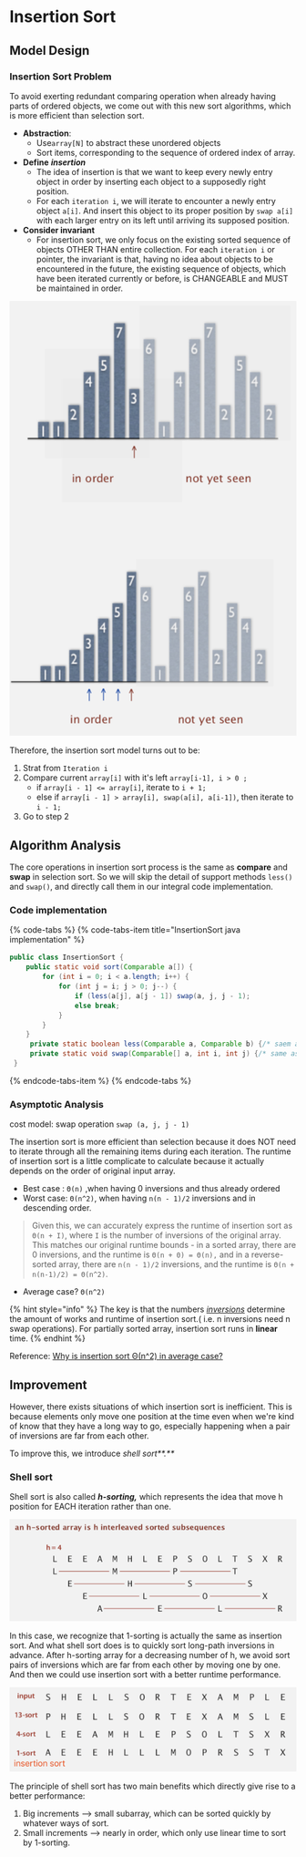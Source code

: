# Insertion Sort

## Model Design

### Insertion Sort Problem

To avoid exerting redundant comparing operation when already having parts of ordered objects, we come out with this new sort algorithms, which is more efficient than selection sort.

* **Abstraction**: 
  * Use`array[N]` to abstract these unordered objects 
  * Sort items, corresponding to the sequence of ordered index of array.
* **Define** _**insertion**_
  * The idea of insertion is that we want to keep every newly entry object in order by inserting each object to a supposedly right position.
  * For each `iteration i`, we will iterate to encounter a newly entry object `a[i]`. And insert this object to its proper position by `swap a[i]` with each larger entry on its left until arriving its supposed position.
* **Consider invariant**
  * For insertion sort, we only focus on the existing sorted sequence of objects OTHER THAN entire   collection. For each `iteration i` or pointer, the invariant is that, having no idea about  objects to be encountered in the future,  the existing sequence of objects, which have been iterated currently or before, is CHANGEABLE and MUST be maintained in order. 

![](.gitbook/assets/image%20%2811%29.png)

Therefore, the insertion sort model turns out to be:

1. Strat from `Iteration i`
2. Compare current `array[i]` with it's left `array[i-1], i > 0 ;`
   * if `array[i - 1] <= array[i]`, iterate to `i + 1;`
   * else if `array[i - 1] > array[i], swap(a[i], a[i-1])`, then iterate to `i - 1;`
3. Go to step 2

## Algorithm Analysis

The core operations in insertion sort process is the same as  **compare** and **swap** in selection sort. So we will skip the detail of support methods `less()` and `swap()`, and directly call them in our integral code implementation.

### Code implementation

{% code-tabs %}
{% code-tabs-item title="InsertionSort java implementation" %}
```java
public class InsertionSort {
    public static void sort(Comparable a[]) {
        for (int i = 0; i < a.length; i++) {
            for (int j = i; j > 0; j--) {
                if (less(a[j], a[j - 1]) swap(a, j, j - 1);
                else break;
            }
        }
    }       
     private static boolean less(Comparable a, Comparable b) {/* saem as selection sort */}
     private static void swap(Comparable[] a, int i, int j) {/* same as selection sort */}
 }
```
{% endcode-tabs-item %}
{% endcode-tabs %}

### Asymptotic Analysis

cost model: swap operation `swap (a, j, j - 1)`

The insertion sort is more efficient than selection because it does NOT need to iterate through all the remaining items during each iteration. The runtime of insertion sort is a little complicate to calculate because it actually  depends on the order of original input array. 

* Best case : `Θ(n)` ,when having 0 inversions and thus already ordered
* Worst case: `Θ(n^2)`,  when having `n(n - 1)/2` inversions and in descending order.

> Given this, we can accurately express the runtime of insertion sort as `Θ(n + I)`, where `I` is the number of inversions of the original array. This matches our original runtime bounds - in a sorted array, there are 0 inversions, and the runtime is `Θ(n + 0) = Θ(n),` and in a reverse-sorted array, there are `n(n - 1)/2` inversions, and the runtime is `Θ(n + n(n-1)/2) = Θ(n^2)`.

* Average case? `Θ(n^2)`

{% hint style="info" %}
The key is that the numbers [_inversions_](https://en.wikipedia.org/wiki/Inversion_%28discrete_mathematics%29) determine the amount of works and runtime of insertion sort.\( i.e. n inversions need n swap operations\). For partially sorted array, insertion sort runs in **linear** time.
{% endhint %}

Reference: [Why is insertion sort Θ\(n^2\) in average case?](https://stackoverflow.com/questions/17055341/why-is-insertion-sort-%CE%98n2-in-the-average-case)

## Improvement

However, there exists situations of which insertion sort is inefficient. This is because elements only move one position at the time even when we're kind of know that they have a long way to go, especially happening when a pair of inversions are far from each other.

To improve this, we introduce _shell sort**.**_

### Shell sort

Shell sort is also called _**h-sorting,**_ which represents the idea that move h position for EACH iteration rather than one.

![h-sorting example: sorting elements with interval of 4](.gitbook/assets/image%20%2826%29.png)

In this case, we recognize that 1-sorting is actually the same as insertion sort. And what shell sort does is to quickly sort long-path inversions in advance. After h-sorting array for a decreasing number of h,  we avoid sort pairs of inversions which are far from each other by moving one by one. And then we could use insertion sort with a better runtime performance.

![shell sort example: a process of 3x + 1 increment sequence](.gitbook/assets/image%20%2839%29.png)

The principle of shell sort has two main benefits which directly give rise to a better performance:

1. Big increments  --&gt; small subarray, which can be sorted quickly by whatever ways of sort.
2. Small increments --&gt; nearly in order, which only use linear time to sort by 1-sorting.


